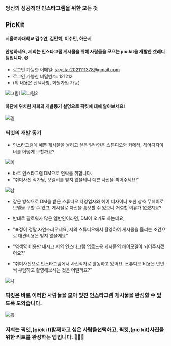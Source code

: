 ### 당신의 성공적인 인스타그램을 위한 모든 것
## PicKit

#### 서울여자대학교 김수연, 김민혜, 이수민, 하은서
#### 안녕하세요, 저희는 인스타그램 게시물을 위해 사람들을 모으는 pic:kit을 개발한 겟레디 팀입니다. 😄
- 로그인 가능한 이메일: skystar2021111378@gmail.com
- 로그인 가능한 비밀번호: 121212
- (위 내용은 선택사항, 회원가입 가능)

![그림1](https://user-images.githubusercontent.com/85910625/152642177-9b8e1005-05a2-442e-b9b0-4a5a59671d61.jpg)
![그림2](https://user-images.githubusercontent.com/85910625/152642178-3796f544-79c9-4180-ad99-b184507c6a0b.jpg)


#### 하단에 위치한 저희의 개발동기 설명으로 픽킷에 대해 알아보세요!

  ![일](https://user-images.githubusercontent.com/85910625/152641476-7502bc7a-55d0-4ac0-accd-46fae3441914.PNG)
  
### 픽킷의 개발 동기
- 인스타그램에 예쁜 게시물을 올리고 싶은 일반인은 스튜디오와 카메라, 헤어디자이너를 어떻게 구할까요?

 ![이](https://user-images.githubusercontent.com/85910625/152641486-401df984-f966-401c-be24-55c9cd27eb8f.PNG)



- 바로 인스타그램 DM으로 연락을 취합니다.
- "취미사진 작가님, 모델비를 받지 않을테니 예쁜 사진을 찍어주세요!"

 ![삼](https://user-images.githubusercontent.com/85910625/152641489-5d3fc0a3-66f8-4811-93f4-f060cf108a01.PNG)


- 같은 방식으로 DM을 받은 스튜디오 자영업자와 헤어 디자이너 또한 상호 무페이로 모델을 구할 수 있고, 게시물로 자신을 홍보할 수 있으니 거절할 이유가 없겠지요?

- 반대로 팔로워가 많은 일반인이라면, DM이 오기도 하는데요,
- "표정이 정말 자연스러우세요, 저의 스튜디오에서 촬영하여 게시물을 올리는 조건으로 대관비용은 받지 않을게요"
- "염색약 비용만 내시고 저의 인스타그램 업로드용 게시물의 헤어모델이 되어주시겠어요?"
- "취미사진으로 인스타그램에서 사진작가로 활동하고 있어요. 스튜디오 비용은 반반씩 부담하고 촬영해보시는 것은 어떨까요?"

![사](https://user-images.githubusercontent.com/85910625/152641491-280c7851-db74-4cc5-a9ff-e91ec43a1cae.PNG)

### 픽킷은 바로 이러한 사람들을 모아 멋진 인스타그램 게시물을 완성할 수 있도록 도와줍니다.

![육](https://user-images.githubusercontent.com/85910625/152641493-abd3e822-f935-4bc5-a2b8-717b7c37f109.PNG)

### 저희는 픽잇,(pick it)함께하고 싶은 사람을선택하고, 픽킷,(pic kit)사진을 위한 키트를 완성하는 앱입니다. 👋👋👋

